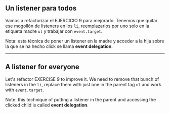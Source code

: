 ## Un listener para todos

Vamos a refactorizar el EJERCICIO 9 para mejorarlo. Tenemos que quitar ese mogollón de listeners en los `li`, reemplazarlos por uno solo en la etiqueta madre `ul` y trabajar con `event.target`.

Nota: esta técnica de poner un listener en la madre y acceder a la hija sobre la que se ha hecho click se llama **event delegation**.

---

## A listener for everyone

Let's refactor EXERCISE 9 to improve it. We need to remove that bunch of listeners in the `li`, replace them with just one in the parent tag `ul` and work with `event.target`.

Note: this technique of putting a listener in the parent and accessing the clicked child is called **event delegation**.
